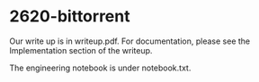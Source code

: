 # 2620-bittorrent

Our write up is in writeup.pdf. For documentation, please see the Implementation section of the writeup.

The engineering notebook is under notebook.txt.